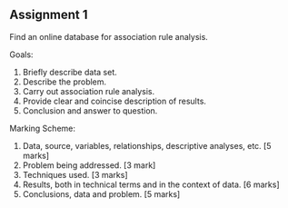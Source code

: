 ## Assignment 1
Find an online database for association rule analysis.

Goals:
1. Briefly describe data set.
2. Describe the problem.
3. Carry out association rule analysis.
4. Provide clear and coincise description of results.
5. Conclusion and answer to question.

Marking Scheme:
1. Data, source, variables, relationships, descriptive analyses,
   etc. [5 marks]
2. Problem being addressed. [3 mark]
3. Techniques used. [3 marks]
4. Results, both in technical terms and in the context of data. [6 marks]
5. Conclusions, data and problem. [5 marks]
